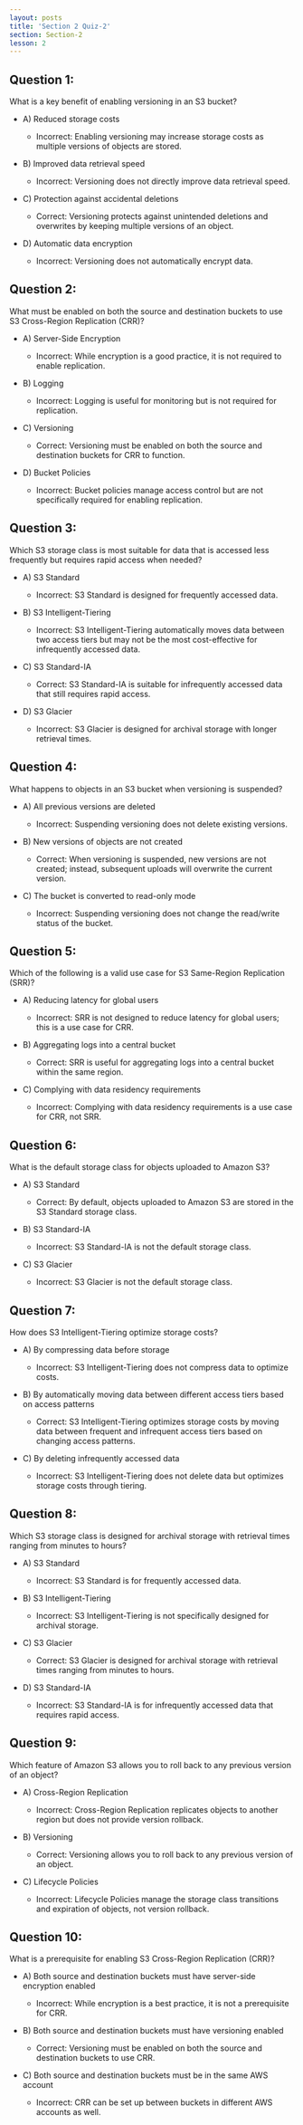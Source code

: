 ```yaml
---
layout: posts
title: 'Section 2 Quiz-2'
section: Section-2
lesson: 2
---
```


<!-- Content Covered Lesson-6, Lesson-7 of Section-2 -->

## Question 1:

What is a key benefit of enabling versioning in an S3 bucket?

- A) Reduced storage costs

  - Incorrect: Enabling versioning may increase storage costs as multiple versions of objects are stored.

- B) Improved data retrieval speed

  - Incorrect: Versioning does not directly improve data retrieval speed.

- C) Protection against accidental deletions

  - Correct: Versioning protects against unintended deletions and overwrites by keeping multiple versions of an object.

- D) Automatic data encryption
  - Incorrect: Versioning does not automatically encrypt data.
  <!-- pagebreak -->

## Question 2:

What must be enabled on both the source and destination buckets to use S3 Cross-Region Replication (CRR)?

- A) Server-Side Encryption

  - Incorrect: While encryption is a good practice, it is not required to enable replication.

- B) Logging

  - Incorrect: Logging is useful for monitoring but is not required for replication.

- C) Versioning

  - Correct: Versioning must be enabled on both the source and destination buckets for CRR to function.

- D) Bucket Policies
  - Incorrect: Bucket policies manage access control but are not specifically required for enabling replication.
  <!-- pagebreak -->

## Question 3:

Which S3 storage class is most suitable for data that is accessed less frequently but requires rapid access when needed?

- A) S3 Standard

  - Incorrect: S3 Standard is designed for frequently accessed data.

- B) S3 Intelligent-Tiering

  - Incorrect: S3 Intelligent-Tiering automatically moves data between two access tiers but may not be the most cost-effective for infrequently accessed data.

- C) S3 Standard-IA

  - Correct: S3 Standard-IA is suitable for infrequently accessed data that still requires rapid access.

- D) S3 Glacier
  - Incorrect: S3 Glacier is designed for archival storage with longer retrieval times.
  <!-- pagebreak -->

## Question 4:

What happens to objects in an S3 bucket when versioning is suspended?

- A) All previous versions are deleted

  - Incorrect: Suspending versioning does not delete existing versions.

- B) New versions of objects are not created

  - Correct: When versioning is suspended, new versions are not created; instead, subsequent uploads will overwrite the current version.

- C) The bucket is converted to read-only mode
  - Incorrect: Suspending versioning does not change the read/write status of the bucket.
  <!-- pagebreak -->

## Question 5:

Which of the following is a valid use case for S3 Same-Region Replication (SRR)?

- A) Reducing latency for global users

  - Incorrect: SRR is not designed to reduce latency for global users; this is a use case for CRR.

- B) Aggregating logs into a central bucket

  - Correct: SRR is useful for aggregating logs into a central bucket within the same region.

- C) Complying with data residency requirements
  - Incorrect: Complying with data residency requirements is a use case for CRR, not SRR.
  <!-- pagebreak -->

## Question 6:

What is the default storage class for objects uploaded to Amazon S3?

- A) S3 Standard

  - Correct: By default, objects uploaded to Amazon S3 are stored in the S3 Standard storage class.

- B) S3 Standard-IA

  - Incorrect: S3 Standard-IA is not the default storage class.

- C) S3 Glacier
  - Incorrect: S3 Glacier is not the default storage class.
  <!-- pagebreak -->

## Question 7:

How does S3 Intelligent-Tiering optimize storage costs?

- A) By compressing data before storage

  - Incorrect: S3 Intelligent-Tiering does not compress data to optimize costs.

- B) By automatically moving data between different access tiers based on access patterns

  - Correct: S3 Intelligent-Tiering optimizes storage costs by moving data between frequent and infrequent access tiers based on changing access patterns.

- C) By deleting infrequently accessed data
  - Incorrect: S3 Intelligent-Tiering does not delete data but optimizes storage costs through tiering.
  <!-- pagebreak -->

## Question 8:

Which S3 storage class is designed for archival storage with retrieval times ranging from minutes to hours?

- A) S3 Standard

  - Incorrect: S3 Standard is for frequently accessed data.

- B) S3 Intelligent-Tiering

  - Incorrect: S3 Intelligent-Tiering is not specifically designed for archival storage.

- C) S3 Glacier

  - Correct: S3 Glacier is designed for archival storage with retrieval times ranging from minutes to hours.

- D) S3 Standard-IA
  - Incorrect: S3 Standard-IA is for infrequently accessed data that requires rapid access.
  <!-- pagebreak -->

## Question 9:

Which feature of Amazon S3 allows you to roll back to any previous version of an object?

- A) Cross-Region Replication

  - Incorrect: Cross-Region Replication replicates objects to another region but does not provide version rollback.

- B) Versioning

  - Correct: Versioning allows you to roll back to any previous version of an object.

- C) Lifecycle Policies
  - Incorrect: Lifecycle Policies manage the storage class transitions and expiration of objects, not version rollback.
  <!-- pagebreak -->

## Question 10:

What is a prerequisite for enabling S3 Cross-Region Replication (CRR)?

- A) Both source and destination buckets must have server-side encryption enabled

  - Incorrect: While encryption is a best practice, it is not a prerequisite for CRR.

- B) Both source and destination buckets must have versioning enabled

  - Correct: Versioning must be enabled on both the source and destination buckets to use CRR.

- C) Both source and destination buckets must be in the same AWS account
  - Incorrect: CRR can be set up between buckets in different AWS accounts as well.
